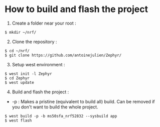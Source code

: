 # How to build and flash the project
1. Create a folder near your root :
```
$ mkdir ~/nrf/
```

2. Clone the repository :
```
$ cd ~/nrf/
$ git clone https://github.com/antoinejulien/Zephyr/
```

3. Setup west environment :
```
$ west init -l Zephyr
$ cd Zephyr
$ west update
```

4. Build and flash the project :
- -p : Makes a pristine (equivalent to build all) build. Can be removed if you don't want to build the whole project.

```
$ west build -p -b ms50sfa_nrf52832 --sysbuild app
$ west flash
```

